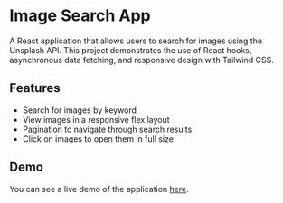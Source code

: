 # Image Search App

A React application that allows users to search for images using the Unsplash API. This project demonstrates the use of React hooks, asynchronous data fetching, and responsive design with Tailwind CSS.

## Features

- Search for images by keyword
- View images in a responsive flex layout
- Pagination to navigate through search results
- Click on images to open them in full size

## Demo

You can see a live demo of the application [here](https://shashwatpathak98.github.io/ImageSearch/).
